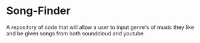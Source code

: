 # Song-Finder
A repository of code that will allow a user to input genre's of music they like and be given songs from both soundcloud and youtube
